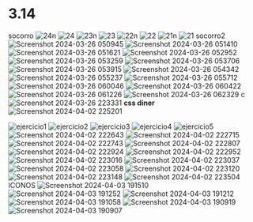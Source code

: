 # 3.14
socorro
![24n](https://github.com/dokiAVESES/3.14/assets/164116653/0f98e017-2323-4797-a5a2-afd4496da9fb)
![24](https://github.com/dokiAVESES/3.14/assets/164116653/c1d3aa25-591f-4a44-b7ad-742ff6723bf1)
![23n](https://github.com/dokiAVESES/3.14/assets/164116653/4898cddb-3beb-49ed-8f84-f810d55ce734)
![23](https://github.com/dokiAVESES/3.14/assets/164116653/dda79e73-1e16-4fef-b5ec-851a0cf6913e)
![22n](https://github.com/dokiAVESES/3.14/assets/164116653/038d2342-da8d-4ce5-8f5a-d5939c4f3b3e)
![22](https://github.com/dokiAVESES/3.14/assets/164116653/3ba5ac57-889d-4a55-b064-377784db0e62)
![21n](https://github.com/dokiAVESES/3.14/assets/164116653/de31e996-036d-4d63-8c8f-bbf82c1bc00b)
![21](https://github.com/dokiAVESES/3.14/assets/164116653/e2dfa826-e130-4a4b-bc69-5021b3bdd730)
socorro2
![Screenshot 2024-03-26 050945](https://github.com/dokiAVESES/3.14/assets/164116653/98df01b4-e981-42a4-b2f4-1e0f955c8dc6)
![Screenshot 2024-03-26 051410](https://github.com/dokiAVESES/3.14/assets/164116653/327553a7-6f76-4782-8aad-4cc08cc041d2)
![Screenshot 2024-03-26 051621](https://github.com/dokiAVESES/3.14/assets/164116653/853d28ee-af50-4964-a61b-96b62a6e54b5)
![Screenshot 2024-03-26 052952](https://github.com/dokiAVESES/3.14/assets/164116653/d87516c2-432f-46c1-9584-64560ad1577a)
![Screenshot 2024-03-26 053259](https://github.com/dokiAVESES/3.14/assets/164116653/c4673275-3f6f-4f89-b005-27e6ff7a5c57)
![Screenshot 2024-03-26 053706](https://github.com/dokiAVESES/3.14/assets/164116653/f5abc464-0dc0-4d42-abe1-5c7cf00d964b)
![Screenshot 2024-03-26 053915](https://github.com/dokiAVESES/3.14/assets/164116653/b12b0a29-ec05-4276-b27c-e5192d21584d)
![Screenshot 2024-03-26 054342](https://github.com/dokiAVESES/3.14/assets/164116653/115342ed-8dee-49e4-878a-8540ecf786c1)
![Screenshot 2024-03-26 055237](https://github.com/dokiAVESES/3.14/assets/164116653/294c65ad-4d52-41f3-a413-208b1ba70895)
![Screenshot 2024-03-26 055712](https://github.com/dokiAVESES/3.14/assets/164116653/15c7b8e5-baa1-40c6-aa55-9690497afd35)
![Screenshot 2024-03-26 060046](https://github.com/dokiAVESES/3.14/assets/164116653/76630f56-4ccf-406b-85e9-ad9799674415)
![Screenshot 2024-03-26 060422](https://github.com/dokiAVESES/3.14/assets/164116653/3c986ded-eadd-46a0-b806-51ecebb4550f)
![Screenshot 2024-03-26 061226](https://github.com/dokiAVESES/3.14/assets/164116653/02d6996e-4bce-443b-be7c-47251e928d39)
![Screenshot 2024-03-26 062329](https://github.com/dokiAVESES/3.14/assets/164116653/ae05ec25-3b2f-456c-90f2-2a579fd1cc80)
c
![Screenshot 2024-03-26 223331](https://github.com/dokiAVESES/3.14/assets/164116653/903ccf2e-4bd0-4e18-99b7-bd1f3136fa66)
**css diner**
![Screenshot 2024-04-02 225201](https://github.com/dokiAVESES/3.14/assets/164116653/e429cde3-7355-4068-bc8e-890df77d5ee7)

![ejercicio1](https://github.com/dokiAVESES/3.14/assets/164116653/3d5df1a3-e954-44d8-a736-cc0048c3ba40)
![ejercicio2](https://github.com/dokiAVESES/3.14/assets/164116653/fd53df2d-18ac-4a2d-9bcd-df0d8b51ea8b)
![ejercicio3](https://github.com/dokiAVESES/3.14/assets/164116653/f8b3ee41-78a5-4e41-aca3-c855c6ae3a11)
![ejercicio4](https://github.com/dokiAVESES/3.14/assets/164116653/5bf57b0f-960b-4cf4-ae5f-58d876372fc8)
![ejercicio5](https://github.com/dokiAVESES/3.14/assets/164116653/1ca64260-fe58-416b-a8aa-3510acd85ae2)
![Screenshot 2024-04-02 222643](https://github.com/dokiAVESES/3.14/assets/164116653/8da7d7a2-8984-4325-877b-a3851e1c62c1)
![Screenshot 2024-04-02 222715](https://github.com/dokiAVESES/3.14/assets/164116653/19dd0f8c-a438-432d-b643-3680277e28e6)
![Screenshot 2024-04-02 222743](https://github.com/dokiAVESES/3.14/assets/164116653/417359be-1464-4076-a752-dc432b66c530)
![Screenshot 2024-04-02 222807](https://github.com/dokiAVESES/3.14/assets/164116653/c9014c86-3a91-4b11-bb14-170cc8e4f743)
![Screenshot 2024-04-02 222924](https://github.com/dokiAVESES/3.14/assets/164116653/5291a845-c1d0-4693-81d5-7b9680feb1ce)
![Screenshot 2024-04-02 222952](https://github.com/dokiAVESES/3.14/assets/164116653/17e4f9ac-bc38-4fa2-a475-3c0f34d7424f)
![Screenshot 2024-04-02 223016](https://github.com/dokiAVESES/3.14/assets/164116653/ce1b99cf-cea0-4253-8c5c-d2444b480e78)
![Screenshot 2024-04-02 223037](https://github.com/dokiAVESES/3.14/assets/164116653/8a68c509-4b86-4e50-88d6-6a9cd221f094)
![Screenshot 2024-04-02 223058](https://github.com/dokiAVESES/3.14/assets/164116653/41d37ea0-a572-4b8a-a4c2-f5630d8a8260)
![Screenshot 2024-04-02 223120](https://github.com/dokiAVESES/3.14/assets/164116653/21886524-adb3-48ff-8a23-0f47aee7f835)
![Screenshot 2024-04-02 223148](https://github.com/dokiAVESES/3.14/assets/164116653/2dd902f4-2312-40d2-80d0-7f2893777ff1)
![Screenshot 2024-04-02 223504](https://github.com/dokiAVESES/3.14/assets/164116653/003279d6-f526-4ada-94ef-5683ca53cfa9)
ICONOS 
![Screenshot 2024-04-03 191510](https://github.com/dokiAVESES/3.14/assets/164116653/dc85f165-6776-4ce7-82da-ebcad0c39ade)
![Screenshot 2024-04-03 191252](https://github.com/dokiAVESES/3.14/assets/164116653/3d56dcbc-a13b-4c22-b356-7eaaaaed287b)
![Screenshot 2024-04-03 191212](https://github.com/dokiAVESES/3.14/assets/164116653/c703d76c-537a-48ae-8a57-b7a2e9abcc76)
![Screenshot 2024-04-03 191058](https://github.com/dokiAVESES/3.14/assets/164116653/523c23ed-90a8-4af9-8055-d170fbc68b88)
![Screenshot 2024-04-03 190919](https://github.com/dokiAVESES/3.14/assets/164116653/6535299f-6274-41f0-86a0-6b9cc86b603f)
![Screenshot 2024-04-03 190907](https://github.com/dokiAVESES/3.14/assets/164116653/f33ab440-5f3b-4a46-9fd8-e0d57cf6d737)






